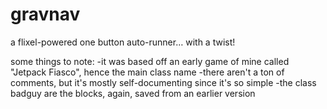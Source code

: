 gravnav
=======

a flixel-powered one button auto-runner… with a twist!

some things to note:
-it was based off an early game of mine called "Jetpack Fiasco", hence the main class name
-there aren't a ton of comments, but it's mostly self-documenting since it's so simple
-the class badguy are the blocks, again, saved from an earlier version